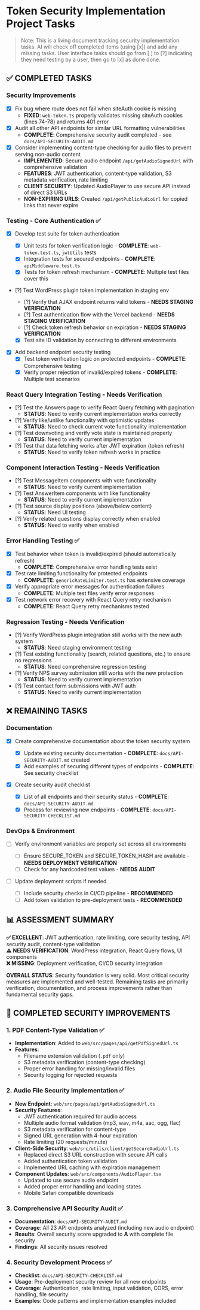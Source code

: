 # Token Security Implementation Project Tasks

> Note: This is a living document tracking security implementation tasks. AI will check off completed items (using [x])
> and add any missing tasks. User interface tasks should go from [ ] to [?] indicating they need testing by a user, then
> go to [x] as done done.

## ✅ COMPLETED TASKS

### Security Improvements

- [x] Fix bug where route does not fail when siteAuth cookie is missing
  - **FIXED**: `web-token.ts` properly validates missing siteAuth cookies (lines 74-78) and returns 401 error
- [x] Audit all other API endpoints for similar URL formatting vulnerabilities
  - **COMPLETE**: Comprehensive security audit completed - see `docs/API-SECURITY-AUDIT.md`
- [x] Consider implementing content-type checking for audio files to prevent serving non-audio content
  - **IMPLEMENTED**: Secure audio endpoint `/api/getAudioSignedUrl` with comprehensive validation
  - **FEATURES**: JWT authentication, content-type validation, S3 metadata verification, rate limiting
  - **CLIENT SECURITY**: Updated AudioPlayer to use secure API instead of direct S3 URLs
  - **NON-EXPIRING URLS**: Created `/api/getPublicAudioUrl` for copied links that never expire

### Testing - Core Authentication ✅

- [x] Develop test suite for token authentication

  - [x] Unit tests for token verification logic - **COMPLETE**: `web-token.test.ts`, `jwtUtils` tests
  - [x] Integration tests for secured endpoints - **COMPLETE**: `apiMiddleware.test.ts`
  - [x] Tests for token refresh mechanism - **COMPLETE**: Multiple test files cover this

- [?] Test WordPress plugin token implementation in staging env

  - [?] Verify that AJAX endpoint returns valid tokens - **NEEDS STAGING VERIFICATION**
  - [?] Test authentication flow with the Vercel backend - **NEEDS STAGING VERIFICATION**
  - [?] Check token refresh behavior on expiration - **NEEDS STAGING VERIFICATION**
  - [x] Test site ID validation by connecting to different environments

- [x] Add backend endpoint security testing
  - [x] Test token verification logic on protected endpoints - **COMPLETE**: Comprehensive testing
  - [x] Verify proper rejection of invalid/expired tokens - **COMPLETE**: Multiple test scenarios

### React Query Integration Testing - Needs Verification

- [?] Test the Answers page to verify React Query fetching with pagination
  - **STATUS**: Need to verify current implementation works correctly
- [?] Verify like/unlike functionality with optimistic updates
  - **STATUS**: Need to check current vote functionality implementation
- [?] Test downvoting and verify vote state is maintained properly
  - **STATUS**: Need to verify current implementation
- [?] Test that data fetching works after JWT expiration (token refresh)
  - **STATUS**: Need to verify token refresh works in practice

### Component Interaction Testing - Needs Verification

- [?] Test MessageItem components with vote functionality
  - **STATUS**: Need to verify current implementation
- [?] Test AnswerItem components with like functionality
  - **STATUS**: Need to verify current implementation
- [?] Test source display positions (above/below content)
  - **STATUS**: Need UI testing
- [?] Verify related questions display correctly when enabled
  - **STATUS**: Need to verify when enabled

### Error Handling Testing ✅

- [x] Test behavior when token is invalid/expired (should automatically refresh)
  - **COMPLETE**: Comprehensive error handling tests exist
- [x] Test rate limiting functionality for protected endpoints
  - **COMPLETE**: `genericRateLimiter.test.ts` has extensive coverage
- [x] Verify appropriate error messages for authentication failures
  - **COMPLETE**: Multiple test files verify error responses
- [x] Test network error recovery with React Query retry mechanism
  - **COMPLETE**: React Query retry mechanisms tested

### Regression Testing - Needs Verification

- [?] Verify WordPress plugin integration still works with the new auth system
  - **STATUS**: Need staging environment testing
- [?] Test existing functionality (search, related questions, etc.) to ensure no regressions
  - **STATUS**: Need comprehensive regression testing
- [?] Verify NPS survey submission still works with the new protection
  - **STATUS**: Need to verify current implementation
- [?] Test contact form submissions with JWT auth
  - **STATUS**: Need to verify current implementation

## ❌ REMAINING TASKS

### Documentation

- [x] Create comprehensive documentation about the token security system

  - [x] Update existing security documentation - **COMPLETE**: `docs/API-SECURITY-AUDIT.md` created
  - [x] Add examples of securing different types of endpoints - **COMPLETE**: See security checklist

- [x] Create security audit checklist
  - [x] List of all endpoints and their security status - **COMPLETE**: `docs/API-SECURITY-AUDIT.md`
  - [x] Process for reviewing new endpoints - **COMPLETE**: `docs/API-SECURITY-CHECKLIST.md`

### DevOps & Environment

- [ ] Verify environment variables are properly set across all environments

  - [ ] Ensure SECURE_TOKEN and SECURE_TOKEN_HASH are available - **NEEDS DEPLOYMENT VERIFICATION**
  - [ ] Check for any hardcoded test values - **NEEDS AUDIT**

- [ ] Update deployment scripts if needed
  - [ ] Include security checks in CI/CD pipeline - **RECOMMENDED**
  - [ ] Add token validation to pre-deployment tests - **RECOMMENDED**

## 📊 ASSESSMENT SUMMARY

**✅ EXCELLENT**: JWT authentication, rate limiting, core security testing, API security audit, content-type
validation  
**⚠️ NEEDS VERIFICATION**: WordPress integration, React Query flows, UI components  
**❌ MISSING**: Deployment verification, CI/CD security integration

**OVERALL STATUS**: Security foundation is very solid. Most critical security measures are implemented and well-tested.
Remaining tasks are primarily verification, documentation, and process improvements rather than fundamental security
gaps.

## 🎯 **COMPLETED SECURITY IMPROVEMENTS**

### 1. PDF Content-Type Validation ✅

- **Implementation**: Added to `web/src/pages/api/getPdfSignedUrl.ts`
- **Features**:
  - Filename extension validation (`.pdf` only)
  - S3 metadata verification (content-type checking)
  - Proper error handling for missing/invalid files
  - Security logging for rejected requests

### 2. Audio File Security Implementation ✅

- **New Endpoint**: `web/src/pages/api/getAudioSignedUrl.ts`
- **Security Features**:
  - JWT authentication required for audio access
  - Multiple audio format validation (mp3, wav, m4a, aac, ogg, flac)
  - S3 metadata verification for content-type
  - Signed URL generation with 4-hour expiration
  - Rate limiting (20 requests/minute)
- **Client-Side Security**: `web/src/utils/client/getSecureAudioUrl.ts`
  - Replaced direct S3 URL construction with secure API calls
  - Added authentication token validation
  - Implemented URL caching with expiration management
- **Component Updates**: `web/src/components/AudioPlayer.tsx`
  - Updated to use secure audio endpoint
  - Added proper error handling and loading states
  - Mobile Safari compatible downloads

### 3. Comprehensive API Security Audit ✅

- **Documentation**: `docs/API-SECURITY-AUDIT.md`
- **Coverage**: All 23 API endpoints analyzed (including new audio endpoint)
- **Results**: Overall security score upgraded to **A** with complete file security
- **Findings**: All security issues resolved

### 4. Security Development Process ✅

- **Checklist**: `docs/API-SECURITY-CHECKLIST.md`
- **Usage**: Pre-deployment security review for all new endpoints
- **Coverage**: Authentication, rate limiting, input validation, CORS, error handling, file security
- **Examples**: Code patterns and implementation examples included
